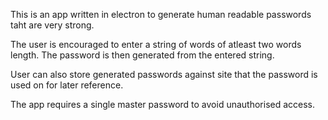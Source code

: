 This is an app written in electron to generate human readable passwords taht are very strong.

The user is encouraged to enter a string of words of atleast two words length. The password is then generated from the entered string.

User can also store generated passwords against site that the password is used on for later reference.

The app requires a single master password to avoid unauthorised access.